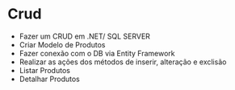 # Crud
- Fazer um CRUD em .NET/ SQL SERVER
- Criar Modelo de Produtos
- Fazer conexão com o  DB via Entity Framework
- Realizar as ações dos métodos de inserir, alteração e exclisão
- Listar Produtos
- Detalhar Produtos
